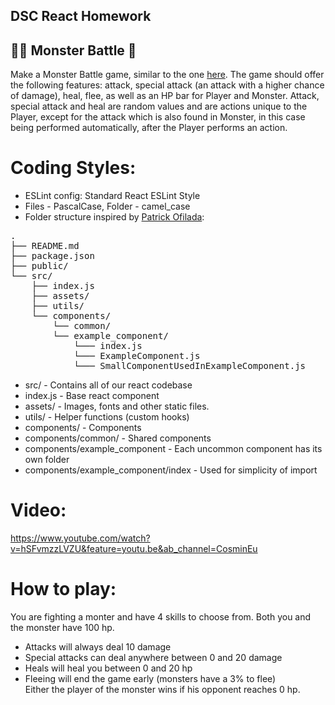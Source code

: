 ## DSC React Homework

## 👨🏻 Monster Battle 👾  
Make a Monster Battle game, similar to the one [here](https://codepen.io/wostensen/pen/BRRPwz). The game should offer the following features: attack, special attack (an attack with a higher chance of damage), heal, flee, as well as an HP bar for Player and Monster. Attack, special attack and heal are random values and are actions unique to the Player, except for the attack which is also found in Monster, in this case being performed automatically, after the Player performs an action.  

# Coding Styles:
* ESLint config: Standard React ESLint Style  
* Files - PascalCase, Folder - camel_case  
* Folder structure inspired by [Patrick Ofilada](https://dev.to/pcofilada/simple-react-folder-structure-31lj):  
<pre>
.  
├── README.md  
├── package.json   
├── public/  
└── src/  
    ├── index.js    
    ├── assets/       
    ├── utils/  
    └── components/  
        └── common/  
        └── example_component/
            └─── index.js
            └─── ExampleComponent.js
            └─── SmallComponentUsedInExampleComponent.js
</pre>  
* src/ - Contains all of our react codebase
* index.js - Base react component   
* assets/ - Images, fonts and other static files.   
* utils/ - Helper functions (custom hooks)
* components/ - Components 
* components/common/ - Shared components
* components/example_component - Each uncommon component has its own folder
* components/example_component/index - Used for simplicity of import   

# Video:  
https://www.youtube.com/watch?v=hSFvmzzLVZU&feature=youtu.be&ab_channel=CosminEu 

# How to play:  
You are fighting a monter and have 4 skills to choose from. Both you and the monster have 100 hp.   
* Attacks will always deal 10 damage
* Special attacks can deal anywhere between 0 and 20 damage
* Heals will heal you between 0 and 20 hp
* Fleeing will end the game early (monsters have a 3% to flee)  
Either the player of the monster wins if his opponent reaches 0 hp.
